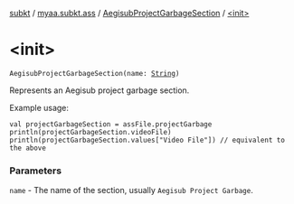 [subkt](../../index.md) / [myaa.subkt.ass](../index.md) / [AegisubProjectGarbageSection](index.md) / [&lt;init&gt;](./-init-.md)

# &lt;init&gt;

`AegisubProjectGarbageSection(name: `[`String`](https://kotlinlang.org/api/latest/jvm/stdlib/kotlin/-string/index.html)`)`

Represents an Aegisub project garbage section.

Example usage:

```
val projectGarbageSection = assFile.projectGarbage
println(projectGarbageSection.videoFile)
println(projectGarbageSection.values["Video File"]) // equivalent to the above
```

### Parameters

`name` - The name of the section, usually `Aegisub Project Garbage`.